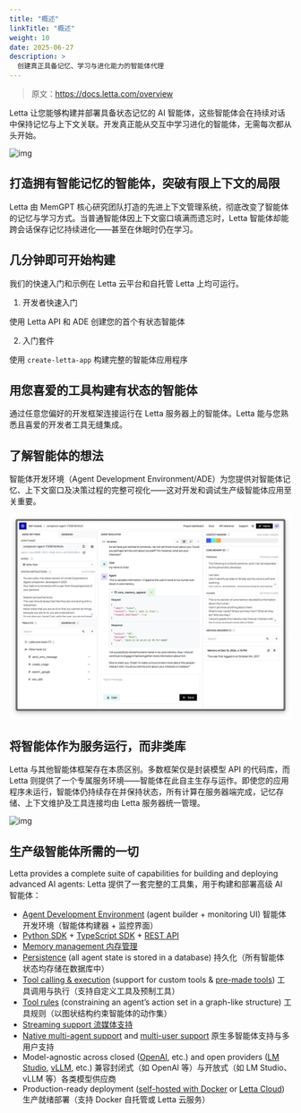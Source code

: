 ```yaml
---
title: "概述"
linkTitle: "概述"
weight: 10
date: 2025-06-27
description: >
  创建真正具备记忆、学习与进化能力的智能体代理
---
```


> 原文：https://docs.letta.com/overview

Letta 让您能够构建并部署具备状态记忆的 AI 智能体，这些智能体会在持续对话中保持记忆与上下文关联。开发真正能从交互中学习进化的智能体，无需每次都从头开始。

![img](https://docs.letta.com/_files/https://letta.docs.buildwithfern.com/2025-06-27T01:01:22.439Z/images/platform_overview.png)

## 打造拥有智能记忆的智能体，突破有限上下文的局限

Letta 由 MemGPT 核心研究团队打造的先进上下文管理系统，彻底改变了智能体的记忆与学习方式。当普通智能体因上下文窗口填满而遗忘时，Letta 智能体却能跨会话保存记忆持续进化——甚至在休眠时仍在学习。

## 几分钟即可开始构建

我们的快速入门和示例在 Letta 云平台和自托管 Letta 上均可运行。

1. 开发者快速入门

  使用 Letta API 和 ADE 创建您的首个有状态智能体

2. 入门套件

  使用 `create-letta-app` 构建完整的智能体应用程序

## 用您喜爱的工具构建有状态的智能体

通过任意您偏好的开发框架连接运行在 Letta 服务器上的智能体。Letta 能与您熟悉且喜爱的开发者工具无缝集成。


## 了解智能体的想法

智能体开发环境（Agent Development Environment/ADE）为您提供对智能体记忆、上下文窗口及决策过程的完整可视化——这对开发和调试生产级智能体应用至关重要。

![img](https://raw.githubusercontent.com/letta-ai/letta/refs/heads/main/assets/example_ade_screenshot_light.png)

## 将智能体作为服务运行，而非类库

Letta 与其他智能体框架存在本质区别。多数框架仅是封装模型 API 的代码库，而 Letta 则提供了一个专属服务环境——智能体在此自主生存与运作。即使您的应用程序未运行，智能体仍持续存在并保持状态，所有计算在服务器端完成，记忆存储、上下文维护及工具连接均由 Letta 服务器统一管理。

![img](https://docs.letta.com/_files/https://letta.docs.buildwithfern.com/2025-06-27T01:01:22.439Z/images/platform_system.png)

## 生产级智能体所需的一切

Letta provides a complete suite of capabilities for building and deploying advanced AI agents:
Letta 提供了一套完整的工具集，用于构建和部署高级 AI 智能体：

-  [Agent Development Environment](https://docs.letta.com/agent-development-environment) (agent builder + monitoring UI)
  智能体开发环境（智能体构建器 + 监控界面）
-  [Python SDK](https://docs.letta.com/api-reference/overview) + [TypeScript SDK](https://docs.letta.com/api-reference/overview) + [REST API](https://docs.letta.com/api-reference/overview)
-  [Memory management 内存管理](https://docs.letta.com/guides/agents/memory)
-  [Persistence](https://docs.letta.com/guides/agents/overview#agents-vs-threads) (all agent state is stored in a database)
  持久化（所有智能体状态均存储在数据库中）
-  [Tool calling & execution](https://docs.letta.com/guides/agents/tools) (support for custom tools & [pre-made tools](https://docs.letta.com/guides/agents/composio))
  工具调用与执行（支持自定义工具及预制工具）
-  [Tool rules](https://docs.letta.com/guides/agents/tool-rules) (constraining an agent’s action set in a graph-like structure)
  工具规则（以图状结构约束智能体的动作集）
-  [Streaming support 流媒体支持](https://docs.letta.com/guides/agents/streaming)
-  [Native multi-agent support](https://docs.letta.com/guides/agents/multi-agent) and [multi-user support](https://docs.letta.com/guides/agents/multi-user)
  原生多智能体支持与多用户支持
-  Model-agnostic across closed ([OpenAI](https://docs.letta.com/guides/server/providers/openai), etc.) and open providers ([LM Studio](https://docs.letta.com/guides/server/providers/lmstudio), [vLLM](https://docs.letta.com/guides/server/providers/vllm), etc.)
  兼容封闭式（如 OpenAI 等）与开放式（如 LM Studio、vLLM 等）各类模型供应商
-  Production-ready deployment ([self-hosted with Docker](https://docs.letta.com/quickstart/docker) or [Letta Cloud](https://docs.letta.com/quickstart/cloud))
  生产就绪部署（支持 Docker 自托管或 Letta 云服务）
